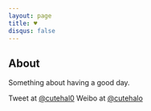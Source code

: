 ```yaml
---
layout: page
title: ♥
disqus: false
---
```


## About

Something about having a good day.

Tweet at [@cutehal0](http://twitter.com/cutehal0)
Weibo at [@cutehalo](http://weibo.com/cutehalo)